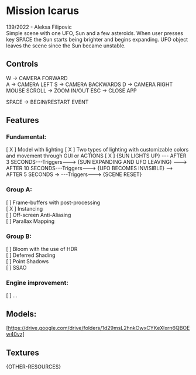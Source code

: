 # Mission Icarus

139/2022 - Aleksa Filipovic  
Simple scene with one UFO, Sun and a few asteroids. When user presses key SPACE the Sun starts being brighter
and begins expanding. UFO object leaves the scene since the Sun became unstable.

## Controls

W -> CAMERA FORWARD  
A -> CAMERA LEFT
S -> CAMERA BACKWARDS
D -> CAMERA RIGHT
MOUSE SCROLL -> ZOOM IN/OUT
ESC -> CLOSE APP

SPACE -> BEGIN/RESTART EVENT


## Features

### Fundamental:

[ X ] Model with lighting
[ X ] Two types of lighting with customizable colors and movement through GUI or ACTIONS
[ X ] {SUN LIGHTS UP} --- AFTER 3 SECONDS---Triggers---> {SUN EXPANDING AND UFO LEAVING} ---> AFTER 10 SECONDS---Triggers---> {UFO BECOMES INVISIBLE} --> AFTER 5 SECONDS -> ---Triggers---> {SCENE RESET}

### Group A:

[ ] Frame-buffers with post-processing   
[ X ] Instancing  
[ ] Off-screen Anti-Aliasing  
[ ] Parallax Mapping

### Group B:
[ ] Bloom with the use of HDR  
[ ] Deferred Shading  
[ ] Point Shadows  
[ ] SSAO

### Engine improvement:

[ ] ...

## Models:

[https://drive.google.com/drive/folders/1d29msL2hnkOwxCYKeXlxrn6QBOEw40vz]
## Textures



{OTHER-RESOURCES}
